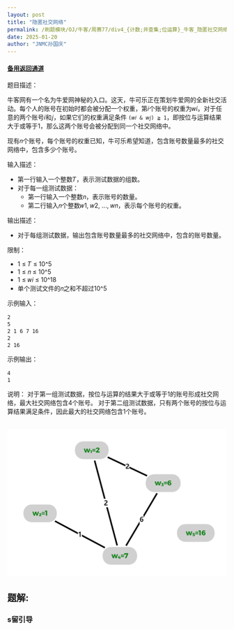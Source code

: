 ```yaml
---
layout: post
title: "隐匿社交网络"
permalink: /刷题模块/OJ/牛客/周赛77/div4_{计数;并查集;位运算}_牛客_隐匿社交网络.md/
date: 2025-01-20
author: "JNMC孙国庆"
---
```


#### [备用返回通道](../../README.md)

题目描述：

牛客网有一个名为牛爱网神秘的入口。这天，牛可乐正在策划牛爱网的全新社交活动。每个人的账号在初始时都会被分配一个权重，第𝑖个账号的权重为𝑤𝑖。对于任意的两个账号𝑖和𝑗，如果它们的权重满足条件 `(𝑤𝑖 & 𝑤𝑗) ≧ 1`，即按位与运算结果大于或等于1，那么这两个账号会被分配到同一个社交网络中。

现有𝑛个账号，每个账号的权重已知，牛可乐希望知道，包含账号数量最多的社交网络中，包含多少个账号。

输入描述：
- 第一行输入一个整数𝑇，表示测试数据的组数。
- 对于每一组测试数据：
  - 第一行输入一个整数𝑛，表示账号的数量。
  - 第二行输入𝑛个整数𝑤1, 𝑤2, ..., 𝑤𝑛，表示每个账号的权重。

输出描述：
- 对于每组测试数据，输出包含账号数量最多的社交网络中，包含的账号数量。

限制：
- 1 ≤ 𝑇 ≤ 10^5
- 1 ≤ 𝑛 ≤ 10^5
- 1 ≤ 𝑤𝑖 ≤ 10^18
- 单个测试文件的𝑛之和不超过10^5

示例输入：
```
2
5
2 1 6 7 16
2
2 16
```

示例输出：
```
4
1
```

说明：
对于第一组测试数据，按位与运算的结果大于或等于1的账号形成社交网络，最大社交网络包含4个账号。
对于第二组测试数据，只有两个账号的按位与运算结果满足条件，因此最大的社交网络包含1个账号。

![alt text](image.png)
---

## 题解:
### s留引导
